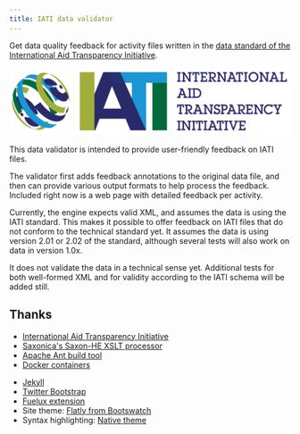 ```yaml
---
title: IATI data validator
---
```


Get data quality feedback for activity files written in the
[data standard of the International Aid Transparency Initiative](http://iatistandard.org).

![](img/IATI.png)

This data validator is intended to provide user-friendly feedback on IATI files.

The validator first adds feedback annotations to the original data file,
and then can provide various output formats to help process the feedback.
Included right now is a web page with detailed feedback per activity.

Currently, the engine expects valid XML, and assumes the data
is using the IATI standard. This makes it possible to offer feedback on IATI
files that do not conform to the technical standard yet.
It assumes the data is using version 2.01 or 2.02 of the standard, although
several tests will also work on data in version 1.0x.

It does not validate the data in a technical sense yet.
Additional tests for both well-formed XML and for validity according to
the IATI schema will be added still.

Thanks
------

<div class="row">
  <div class="col-md-4">
    <ul>
      <li><a href="http://iatistandard.org">International Aid Transparency Initiative</a></li>
      <li><a href="http://saxonica.com/">Saxonica's Saxon-HE XSLT processor</a></li>
      <li><a href="https://ant.apache.org/">Apache Ant build tool</a></li>
      <li><a href="https://www.docker.com">Docker containers</a></li>
    </ul>
  </div>
  <div class="col-md-4">
    <ul>
      <li><a href="https://jekyllrb.com">Jekyll</a></li>
      <li><a href="https://getbootstrap.com">Twitter Bootstrap</a></li>
      <li><a href="http://getfuelux.com">Fuelux extension</a></li>
      <li>Site theme: <a href="https://bootswatch.com/flatly/">Flatly from Bootswatch</a></li>
      <li>Syntax highlighting: <a href="http://richleland.github.io/pygments-css/">Native theme</a></li>
    </ul>
  </div>
</div>
